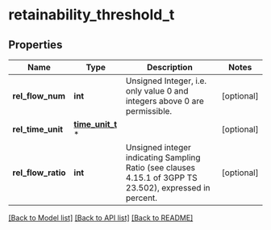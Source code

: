 # retainability_threshold_t

## Properties
Name | Type | Description | Notes
------------ | ------------- | ------------- | -------------
**rel_flow_num** | **int** | Unsigned Integer, i.e. only value 0 and integers above 0 are permissible. | [optional] 
**rel_time_unit** | [**time_unit_t**](time_unit.md) \* |  | [optional] 
**rel_flow_ratio** | **int** | Unsigned integer indicating Sampling Ratio (see clauses 4.15.1 of 3GPP TS 23.502), expressed in percent.   | [optional] 

[[Back to Model list]](../README.md#documentation-for-models) [[Back to API list]](../README.md#documentation-for-api-endpoints) [[Back to README]](../README.md)


